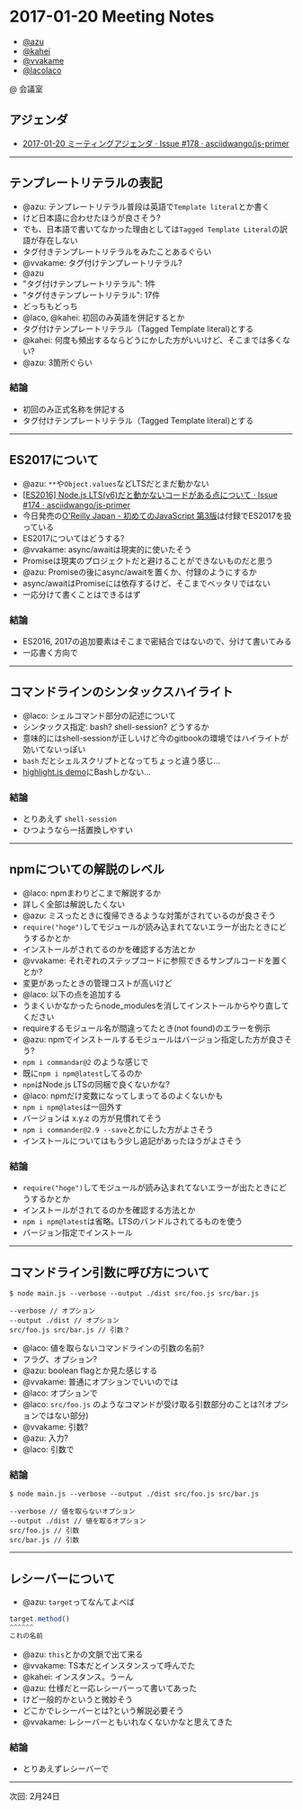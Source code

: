 # 2017-01-20 Meeting Notes

- [@azu](https://github.com/azu)
- [@kahei](https://github.com/kahei)
- [@vvakame](https://github.com/vvakame)
- [@lacolaco](https://github.com/lacolaco)

@ 会議室

## アジェンダ

- [2017-01-20 ミーティングアジェンダ · Issue #178 · asciidwango/js-primer](https://github.com/asciidwango/js-primer/issues/178 "2017-01-20 ミーティングアジェンダ · Issue #178 · asciidwango/js-primer")

-----

## テンプレートリテラルの表記

- @azu: テンプレートリテラル普段は英語で`Template literal`とか書く
- けど日本語に合わせたほうが良さそう?
- でも、日本語で書いてなかった理由としては`Tagged Template Literal`の訳語が存在しない
- タグ付きテンプレートリテラルをみたことあるぐらい
- @vvakame: タグ付けテンプレートリテラル?
- @azu
- "タグ付けテンプレートリテラル": 1件
- "タグ付きテンプレートリテラル": 17件
- どっちもどっち
- @laco, @kahei: 初回のみ英語を併記するとか
- タグ付けテンプレートリテラル（Tagged Template literal)とする
- @kahei: 何度も頻出するならどうにかした方がいいけど、そこまでは多くない?
- @azu: 3箇所ぐらい

### 結論

- 初回のみ正式名称を併記する
- タグ付けテンプレートリテラル（Tagged Template literal)とする

-------

## ES2017について

- @azu: `**`や`Object.values`などLTSだとまだ動かない
- [[ES2016] Node.js LTS(v6)だと動かないコードがある点について · Issue #174 · asciidwango/js-primer](https://github.com/asciidwango/js-primer/issues/174 "[ES2016] Node.js LTS(v6)だと動かないコードがある点について · Issue #174 · asciidwango/js-primer")
- 今日発売の[O'Reilly Japan - 初めてのJavaScript 第3版](https://www.oreilly.co.jp/books/9784873117836/ "O&#39;Reilly Japan - 初めてのJavaScript 第3版")は付録でES2017を扱っている
- ES2017についてはどうする?
- @vvakame: async/awaitは現実的に使いたそう
- Promiseは現実のプロジェクトだと避けることができないものだと思う
- @azu: Promiseの後にasync/awaitを置くか、付録のようにするか
- async/awaitはPromiseには依存するけど、そこまでベッタリではない
- 一応分けて書くことはできるはず


### 結論

- ES2016, 2017の追加要素はそこまで密結合ではないので、分けて書いてみる
- 一応書く方向で

-----

## コマンドラインのシンタックスハイライト

- @laco: シェルコマンド部分の記述について
- シンタックス指定: bash? shell-session? どうするか
- 意味的にはshell-sessionが正しいけど今のgitbookの環境ではハイライトが効いてないっぽい
- `bash` だとシェルスクリプトとなってちょっと違う感じ…
- [highlight.js demo](https://highlightjs.org/static/demo/ "highlight.js demo")にBashしかない…

### 結論
 
- とりあえず `shell-session`
- ひつようなら一括置換しやすい

-----

## npmについての解説のレベル 

- @laco: npmまわりどこまで解説するか
- 詳しく全部は解説したくない
- @azu: ミスったときに復帰できるような対策がされているのが良さそう
- `require("hoge")`してモジュールが読み込まれてないエラーが出たときにどうするかとか
- インストールがされてるのかを確認する方法とか
- @vvakame: それぞれのステップコードに参照できるサンプルコードを置くとか?
- 変更があったときの管理コストが高いけど
- @laco: 以下の点を追加する
- うまくいかなかったらnode_modulesを消してインストールからやり直してください
- requireするモジュール名が間違ってたとき(not found)のエラーを例示
- @azu: npmでインストールするモジュールはバージョン指定した方が良さそう?
- `npm i commandar@2` のような感じで
- 既に`npm i npm@latest`してるのか
- `npm`はNode.js LTSの同梱で良くないかな?
- @laco: npmだけ変数になってしまってるのよくないかも
- `npm i npm@lates`は一回外す
- バージョンは x.y.z の方が見慣れてそう
- `npm i commander@2.9 --save`とかにした方がよさそう
- インストールについてはもう少し追記があったほうがよさそう

### 結論

- `require("hoge")`してモジュールが読み込まれてないエラーが出たときにどうするかとか
- インストールがされてるのかを確認する方法とか
- `npm i npm@latest`は省略。LTSのバンドルされてるものを使う
- バージョン指定でインストール

----

## コマンドライン引数に呼び方について

```console
$ node main.js --verbose --output ./dist src/foo.js src/bar.js

--verbose // オプション
--output ./dist // オプション
src/foo.js src/bar.js // 引数？
```

- @laco: 値を取らないコマンドラインの引数の名前?
- フラグ、オプション?
- @azu: boolean flagとか見た感じする
- @vvakame: 普通にオプションでいいのでは
- @laco: オプションで
- @laco: `src/foo.js` のようなコマンドが受け取る引数部分のことは?(オプションではない部分)
- @vvakame: 引数?
- @azu: 入力?
- @laco: 引数で

### 結論

```console
$ node main.js --verbose --output ./dist src/foo.js src/bar.js

--verbose // 値を取らないオプション
--output ./dist // 値を取るオプション
src/foo.js // 引数
src/bar.js // 引数
```

-----


## レシーバーについて

- @azu:  `target`ってなんてよべば

```js
target.method()
^^^^^^
これの名前
```

- @azu: `this`とかの文脈で出て来る
- @vvakame: TS本だとインスタンスって呼んでた
- @kahei: インスタンス。うーん
- @azu: 仕様だと一応レシーバーって書いてあった
- けど一般的かというと微妙そう
- どこかでレシーバーとは?という解説必要そう
- @vvakame: レシーバーともいれなくないかなと思えてきた

### 結論

- とりあえずレシーバーで

-----

次回: 2月24日

